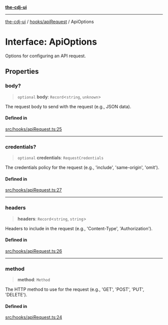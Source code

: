 [**the-cdj-ui**](../../../README.md)

***

[the-cdj-ui](../../../README.md) / [hooks/apiRequest](../README.md) / ApiOptions

# Interface: ApiOptions

Options for configuring an API request.

## Properties

### body?

> `optional` **body**: `Record`\<`string`, `unknown`\>

The request body to send with
the request (e.g., JSON data).

#### Defined in

[src/hooks/apiRequest.ts:25](https://github.com/hiyaryan/the-cdj-ui/blob/66083ffd99c70e3de7b7a7a2d26584eb05be11c4/src/hooks/apiRequest.ts#L25)

***

### credentials?

> `optional` **credentials**: `RequestCredentials`

The credentials policy for
the request (e.g., 'include', 'same-origin', 'omit').

#### Defined in

[src/hooks/apiRequest.ts:27](https://github.com/hiyaryan/the-cdj-ui/blob/66083ffd99c70e3de7b7a7a2d26584eb05be11c4/src/hooks/apiRequest.ts#L27)

***

### headers

> **headers**: `Record`\<`string`, `string`\>

Headers to include in the
request (e.g., 'Content-Type', 'Authorization').

#### Defined in

[src/hooks/apiRequest.ts:26](https://github.com/hiyaryan/the-cdj-ui/blob/66083ffd99c70e3de7b7a7a2d26584eb05be11c4/src/hooks/apiRequest.ts#L26)

***

### method

> **method**: `Method`

The HTTP method to use for the request (e.g.,
'GET', 'POST', 'PUT', 'DELETE').

#### Defined in

[src/hooks/apiRequest.ts:24](https://github.com/hiyaryan/the-cdj-ui/blob/66083ffd99c70e3de7b7a7a2d26584eb05be11c4/src/hooks/apiRequest.ts#L24)
